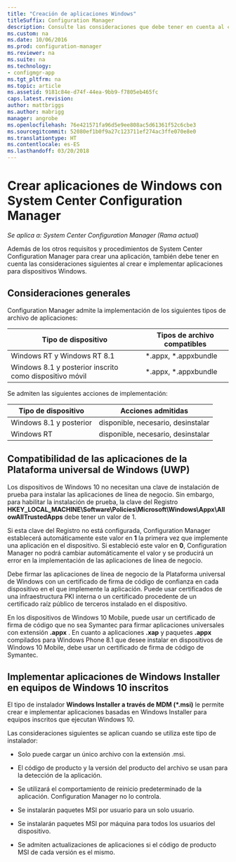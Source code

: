 ```yaml
---
title: "Creación de aplicaciones Windows"
titleSuffix: Configuration Manager
description: Consulte las consideraciones que debe tener en cuenta al crear e implementar aplicaciones para dispositivos Windows.
ms.custom: na
ms.date: 10/06/2016
ms.prod: configuration-manager
ms.reviewer: na
ms.suite: na
ms.technology:
- configmgr-app
ms.tgt_pltfrm: na
ms.topic: article
ms.assetid: 9181c84e-d74f-44ea-9bb9-f7805eb465fc
caps.latest.revision: 
author: mattbriggs
ms.author: mabrigg
manager: angrobe
ms.openlocfilehash: 76e421571fa96d5e9ee808ac5d61361f52c6cbe3
ms.sourcegitcommit: 52080ef1b0f9a27c123711ef274ac3ffe070e8e0
ms.translationtype: HT
ms.contentlocale: es-ES
ms.lasthandoff: 03/20/2018
---
```

# <a name="create-windows-applications-with-system-center-configuration-manager"></a>Crear aplicaciones de Windows con System Center Configuration Manager

*Se aplica a: System Center Configuration Manager (Rama actual)*

Además de los otros requisitos y procedimientos de System Center Configuration Manager para crear una aplicación, también debe tener en cuenta las consideraciones siguientes al crear e implementar aplicaciones para dispositivos Windows.  

## <a name="general-considerations"></a>Consideraciones generales  
 Configuration Manager admite la implementación de los siguientes tipos de archivo de aplicaciones:  

|Tipo de dispositivo|Tipos de archivo compatibles|  
|-----------------|---------------------|  
|Windows RT y Windows RT 8.1|\*.appx, \*.appxbundle|  
|Windows 8.1 y posterior inscrito como dispositivo móvil|\*.appx, \*.appxbundle|  

 Se admiten las siguientes acciones de implementación:  

|Tipo de dispositivo|Acciones admitidas|  
|-----------------|-----------------------|  
|Windows 8.1 y posterior|disponible, necesario, desinstalar|  
|Windows RT|disponible, necesario, desinstalar|  

## <a name="support-for-universal-windows-platform-uwp-apps"></a>Compatibilidad de las aplicaciones de la Plataforma universal de Windows (UWP)  
 Los dispositivos de Windows 10 no necesitan una clave de instalación de prueba para instalar las aplicaciones de línea de negocio. Sin embargo, para habilitar la instalación de prueba, la clave del Registro **HKEY_LOCAL_MACHINE\Software\Policies\Microsoft\Windows\Appx\AllowAllTrustedApps** debe tener un valor de 1.  

 Si esta clave del Registro no está configurada, Configuration Manager establecerá automáticamente este valor en **1** la primera vez que implemente una aplicación en el dispositivo. Si estableció este valor en **0**, Configuration Manager no podrá cambiar automáticamente el valor y se producirá un error en la implementación de las aplicaciones de línea de negocio.  

 Debe firmar las aplicaciones de línea de negocio de la Plataforma universal de Windows con un certificado de firma de código de confianza en cada dispositivo en el que implemente la aplicación. Puede usar certificados de una infraestructura PKI interna o un certificado procedente de un certificado raíz público de terceros instalado en el dispositivo.  

 En los dispositivos de Windows 10 Mobile, puede usar un certificado de firma de código que no sea Symantec para firmar aplicaciones universales con extensión **.appx** . En cuanto a aplicaciones **.xap** y paquetes **.appx** compilados para Windows Phone 8.1 que desee instalar en dispositivos de Windows 10 Mobile, debe usar un certificado de firma de código de Symantec.  

## <a name="deploy-windows-installer-apps-to-enrolled-windows-10-pcs"></a>Implementar aplicaciones de Windows Installer en equipos de Windows 10 inscritos  
 El tipo de instalador **Windows Installer a través de MDM (\*.msi)** le permite crear e implementar aplicaciones basadas en Windows Installer para equipos inscritos que ejecutan Windows 10.  

 Las consideraciones siguientes se aplican cuando se utiliza este tipo de instalador:  

-   Solo puede cargar un único archivo con la extensión .msi.  

-   El código de producto y la versión del producto del archivo se usan para la detección de la aplicación.  

-   Se utilizará el comportamiento de reinicio predeterminado de la aplicación. Configuration Manager no lo controla.  

-   Se instalarán paquetes MSI por usuario para un solo usuario.  

-   Se instalarán paquetes MSI por máquina para todos los usuarios del dispositivo.  

-   Se admiten actualizaciones de aplicaciones si el código de producto MSI de cada versión es el mismo.  
